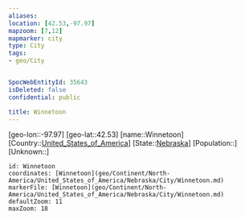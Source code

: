 ```yaml
---
aliases: 
location: [42.53,-97.97]
mapzoom: [7,12] 
mapmarker: city 
type: City
tags:
- geo/City


SpocWebEntityId: 35643
isDeleted: false
confidential: public

title: Winnetoon
---
```

[geo-lon::-97.97]
[geo-lat::42.53]
[name::Winnetoon]
[Country::[United_States_of_America](geo/Continent/North-America/United_States_of_America.md)]
[State::[Nebraska](geo/Continent/North-America/United_States_of_America/Nebraska.md)]
[Population::]
[Unknown::]


```leaflet
id: Winnetoon
coordinates: [Winnetoon](geo/Continent/North-America/United_States_of_America/Nebraska/City/Winnetoon.md)
markerFile: [Winnetoon](geo/Continent/North-America/United_States_of_America/Nebraska/City/Winnetoon.md)
defaultZoom: 11 
maxZoom: 18
```


